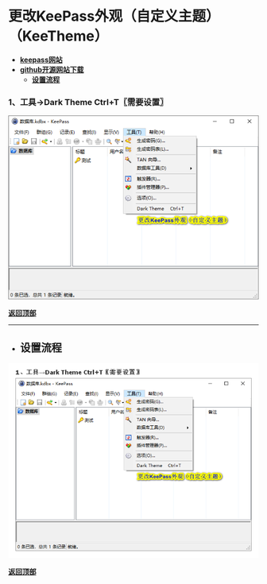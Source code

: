 # <a name="锚点0"></a>更改KeePass外观（自定义主题）（KeeTheme）
- [**keepass网站**](https://keepass.info/plugins.html#keetheme)
- [**github开源网站下载**](https://github.com/xatupal/KeeTheme/releases)
	- <a href="#锚点1">**设置流程**</a>
### 1、工具→Dark Theme Ctrl+T〖需要设置〗
<p><img src="/图片/更改KeePass外观（自定义主题）（KeeTheme）/1、工具→Dark Theme Ctrl+T〖需要设置〗.png" alt="/图片/更改KeePass外观（自定义主题）（KeeTheme）/1、工具→Dark Theme Ctrl+T〖需要设置〗.png"/></p>

<a name="锚点1"></a><a href="#锚点0">**返回顶部**</a>
______________________________________________________________________________
- ## 设置流程
<p><img src="/图片/更改KeePass外观（自定义主题）（KeeTheme）/设置流程.png" alt="/图片/更改KeePass外观（自定义主题）（KeeTheme）/设置流程.png"/></p>

<a href="#锚点0">**返回顶部**</a>